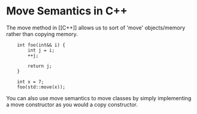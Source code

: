 # Move Semantics in C++

The move method in [[C++]] allows us to sort of 'move' objects/memory rather than copying memory.

		int foo(int&& i) {
			int j = i;
			++j;
			
			return j;
		}
		
		int x = 7;
		foo(std::move(x));
		
You can also use move semantics to move classes by simply implementing a move constructor as you would a copy constructor.

